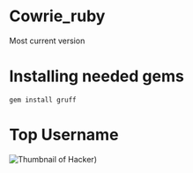 # Cowrie_ruby
Most current version

# Installing needed gems
```gem install gruff```


# Top Username


![Thumbnail of Hacker](https://i.imgur.com/P8Ri1cl.png=100x100))

